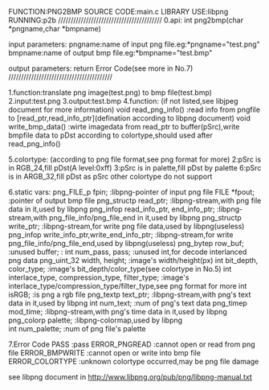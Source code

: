 FUNCTION:PNG2BMP
SOURCE CODE:main.c
LIBRARY USE:libpng
RUNNING:p2b
/////////////////////////////////////////
0.api:
int png2bmp(char *pngname,char *bmpname)

input parameters:
pngname:name of input png file.eg:*pngname="test.png"
bmpname:name of output bmp file.eg:*bmpname="test.bmp"

output parameters:
return Error Code(see more in No.7)
/////////////////////////////////////////

1.function:translate png image(test.png) to bmp file(test.bmp)
2.input:test.png
3.output:test.bmp
4.function:
(if not listed,see libjpeg document for more information)
void read_png_info()			:read info from pngfile to [read_ptr,read_info_ptr](defination according to libpng document)
void write_bmp_data()			:wirte imagedata from read_ptr to buffer(pSrc),write bmpfile data to pDst according to colortype,should used after read_png_info()

5.colortype:
(according to png file format,see png format for more)
2:pSrc is in RGB_24,fill pDst(A level:0xff)
3:pSrc is in palette,fill pDst by palette
6:pSrc is in ARGB_32,fill pDst as pSrc
other colortype do not support

6.static vars:
png_FILE_p fpin;  										:libpng-pointer of input png file
FILE *fpout;   											:pointer of output bmp file
png_structp read_ptr;  									:libpng-stream,with png file data in it,used by libpng
png_infop read_info_ptr, end_info_ptr;					:libpng-stream,with png_file_info/png_file_end in it,used by libpng
png_structp write_ptr;  								:libpng-stream,for write png file data,used by libpng(useless)
png_infop write_info_ptr,write_end_info_ptr;			:libpng-stream,for write png_file_info/png_file_end,used by libpng(useless)
png_bytep row_buf;										:unused buffer;											:
int num_pass, pass;  									:unused int,for decode interlanced png data 
png_uint_32 width, height;								:image's width/height(px)
int bit_depth, color_type;								:image's bit_depth/color_type(see colortype in No.5)
int interlace_type, compression_type, filter_type;		:image's interlace_type/compression_type/filter_type,see png format for more
int isRGB;												:is png a rgb file
png_textp text_ptr;										:libpng-stream,with png's text data in it,used by libpng
int num_text;											:num of png's text data
png_timep mod_time;										:libpng-stream,with png's time data in it,used by libpng
png_colorp palette;										:libpng-colormap,used by libpng  
int num_palette;										:num of png file's palette

7.Error Code
PASS							:pass
ERROR_PNGREAD					:cannot open or read from png file
ERROR_BMPWRITE					:cannot open or write into bmp file
ERROR_COLORTYPE					:unknown colortype occurred,may be png file damage

see libpng document in http://www.libpng.org/pub/png/libpng-manual.txt
